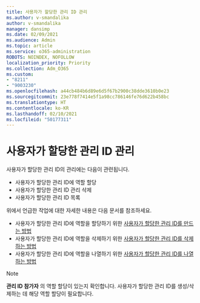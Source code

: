 ```yaml
---
title: 사용자가 할당한 관리 ID 관리
ms.author: v-smandalika
author: v-smandalika
manager: dansimp
ms.date: 02/09/2021
ms.audience: Admin
ms.topic: article
ms.service: o365-administration
ROBOTS: NOINDEX, NOFOLLOW
localization_priority: Priority
ms.collection: Adm_O365
ms.custom:
- "8211"
- "9003230"
ms.openlocfilehash: a44cb484b6d89e6d5f67b2900c38dde3610b0e23
ms.sourcegitcommit: 23e778f7414e5f1a98cc786146fe76d622b458bc
ms.translationtype: HT
ms.contentlocale: ko-KR
ms.lasthandoff: 02/10/2021
ms.locfileid: "50177311"
---
```

# <a name="manage-a-user-assigned-managed-identity"></a>사용자가 할당한 관리 ID 관리

사용자가 할당한 관리 ID의 관리에는 다음이 관련됩니다.

- 사용자가 할당한 관리 ID에 역할 할당
- 사용자가 할당한 관리 ID 관리 삭제
- 사용자가 할당한 관리 ID 목록

위에서 언급한 작업에 대한 자세한 내용은 다음 문서를 참조하세요.

- 사용자가 할당한 관리 ID에 역할을 할당하기 위한 [사용자가 할당한 관리 ID를 만드는 방법](https://docs.microsoft.com/azure/active-directory/managed-identities-azure-resources/how-to-manage-ua-identity-portal)
- 사용자가 할당한 관리 ID에 역할을 삭제하기 위한 [사용자가 할당한 관리 ID를 삭제하는 방법](https://docs.microsoft.com/azure/active-directory/managed-identities-azure-resources/how-to-manage-ua-identity-portal)
- 사용자가 할당한 관리 ID에 역할을 나열하기 위한 [사용자가 할당한 관리 ID를 나열하는 방법](https://docs.microsoft.com/azure/active-directory/managed-identities-azure-resources/how-to-manage-ua-identity-portal)

> [!NOTE]
> **관리 ID 참가자** 의 역할 할당이 있는지 확인합니다. 사용자가 할당한 관리 ID를 생성/삭제하는 데 해당 역할 할당이 필요합니다.
